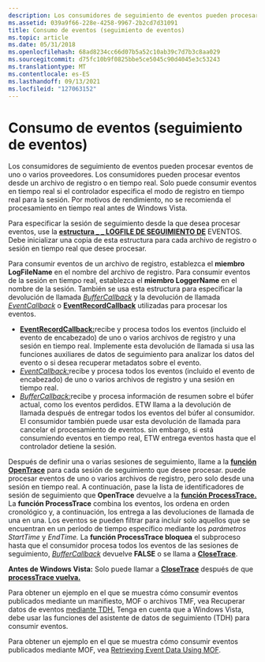 ```yaml
---
description: Los consumidores de seguimiento de eventos pueden procesar eventos de uno o varios proveedores.
ms.assetid: 039a9f66-228e-4258-9967-2b2cd7d31091
title: Consumo de eventos (seguimiento de eventos)
ms.topic: article
ms.date: 05/31/2018
ms.openlocfilehash: 68ad8234cc66d07b5a52c10ab39c7d7b3c8aa029
ms.sourcegitcommit: d75fc10b9f0825bbe5ce5045c90d4045e3c53243
ms.translationtype: MT
ms.contentlocale: es-ES
ms.lasthandoff: 09/13/2021
ms.locfileid: "127063152"
---
```

# <a name="consuming-events-event-tracing"></a>Consumo de eventos (seguimiento de eventos)

Los consumidores de seguimiento de eventos pueden procesar eventos de uno o varios proveedores. Los consumidores pueden procesar eventos desde un archivo de registro o en tiempo real. Solo puede consumir eventos en tiempo real si el controlador especifica el modo de registro en tiempo real para la sesión. Por motivos de rendimiento, no se recomienda el procesamiento en tiempo real antes de Windows Vista.

Para especificar la sesión de seguimiento desde la que desea procesar eventos, use la [**estructura \_ \_ LOGFILE DE SEGUIMIENTO DE**](/windows/win32/api/evntrace/ns-evntrace-event_trace_logfilea) EVENTOS. Debe inicializar una copia de esta estructura para cada archivo de registro o sesión en tiempo real que desee procesar.

Para consumir eventos de un archivo de registro, establezca el **miembro LogFileName** en el nombre del archivo de registro. Para consumir eventos de la sesión en tiempo real, establezca el **miembro LoggerName** en el nombre de la sesión. También se usa esta estructura para especificar la devolución de llamada [*BufferCallback*](/windows/win32/api/evntrace/nc-evntrace-pevent_trace_buffer_callbacka) y la devolución de llamada [*EventCallback*](/windows/win32/api/evntrace/nc-evntrace-pevent_callback) o [**EventRecordCallback**](/windows/win32/api/evntrace/nc-evntrace-pevent_record_callback) utilizadas para procesar los eventos.

-   [**EventRecordCallback:**](/windows/win32/api/evntrace/nc-evntrace-pevent_record_callback)recibe y procesa todos los eventos (incluido el evento de encabezado) de uno o varios archivos de registro y una sesión en tiempo real. Implemente esta devolución de llamada si usa las funciones auxiliares de datos de seguimiento para analizar los datos del evento o si desea recuperar metadatos sobre el evento.
-   [*EventCallback:*](/windows/win32/api/evntrace/nc-evntrace-pevent_callback)recibe y procesa todos los eventos (incluido el evento de encabezado) de uno o varios archivos de registro y una sesión en tiempo real.
-   [*BufferCallback:*](/windows/win32/api/evntrace/nc-evntrace-pevent_trace_buffer_callbacka)recibe y procesa información de resumen sobre el búfer actual, como los eventos perdidos. ETW llama a la devolución de llamada después de entregar todos los eventos del búfer al consumidor. El consumidor también puede usar esta devolución de llamada para cancelar el procesamiento de eventos. sin embargo, si está consumiendo eventos en tiempo real, ETW entrega eventos hasta que el controlador detiene la sesión.

Después de definir una o varias sesiones de seguimiento, llame a la [**función OpenTrace**](/windows/win32/api/evntrace/nf-evntrace-opentracea) para cada sesión de seguimiento que desee procesar. puede procesar eventos de uno o varios archivos de registro, pero solo desde una sesión en tiempo real. A continuación, pase la lista de identificadores de sesión de seguimiento que **OpenTrace** devuelve a la [**función ProcessTrace.**](/windows/win32/api/evntrace/nf-evntrace-processtrace) La **función ProcessTrace** combina los eventos, los ordena en orden cronológico y, a continuación, los entrega a las devoluciones de llamada de una en una. Los eventos se pueden filtrar para incluir solo aquellos que se encuentran en un período de tiempo específico mediante los *parámetros StartTime* y *EndTime.* La **función ProcessTrace bloquea** el subproceso hasta que el consumidor procesa todos los eventos de las sesiones de seguimiento, [*BufferCallback*](/windows/win32/api/evntrace/nc-evntrace-pevent_trace_buffer_callbacka) devuelve **FALSE** o se llama a [**CloseTrace**](/windows/win32/api/evntrace/nf-evntrace-closetrace).

**Antes de Windows Vista:** Solo puede llamar a [**CloseTrace**](/windows/win32/api/evntrace/nf-evntrace-closetrace) después de que [**processTrace vuelva.**](/windows/win32/api/evntrace/nf-evntrace-processtrace)

Para obtener un ejemplo en el que se muestra cómo consumir eventos publicados mediante un manifiesto, MOF o archivos TMF, vea Recuperar datos de eventos [mediante TDH.](retrieving-event-data-using-tdh.md) Tenga en cuenta que a Windows Vista, debe usar las funciones del asistente de datos de seguimiento (TDH) para consumir eventos.

Para obtener un ejemplo en el que se muestra cómo consumir eventos publicados mediante MOF, vea [Retrieving Event Data Using MOF](retrieving-event-data-using-mof.md).

 

 
